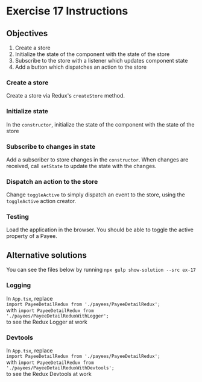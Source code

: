 # Exercise 17 Instructions
## Objectives
1) Create a store  
2) Initialize the state of the component with the state of the store  
3) Subscribe to the store with a listener which updates component state    
4) Add a button which dispatches an action to the store  

### Create a store
Create a store via Redux's `createStore` method. 

### Initialize state
In the `constructor`, initialize the state of the component with the state of the store

### Subscribe to changes in state
Add a subscriber to store changes in the `constructor`. When changes are received,
call `setState` to update the state with the changes.

### Dispatch an action to the store
Change `toggleActive` to simply dispatch an event to the store, using the 
`toggleActive` action creator.

### Testing
Load the application in the browser. You should be able to toggle the active 
property of a Payee.  

## Alternative solutions
You can see the files below by running `npx gulp show-solution --src ex-17`

### Logging
In `App.tsx`, replace  
`import PayeeDetailRedux from './payees/PayeeDetailRedux';`  
with 
`import PayeeDetailRedux from './payees/PayeeDetailReduxWithLogger';`  
to see the Redux Logger at work

### Devtools
In `App.tsx`, replace  
`import PayeeDetailRedux from './payees/PayeeDetailRedux';`  
with 
`import PayeeDetailRedux from './payees/PayeeDetailReduxWithDevtools';`  
to see the Redux Devtools at work

